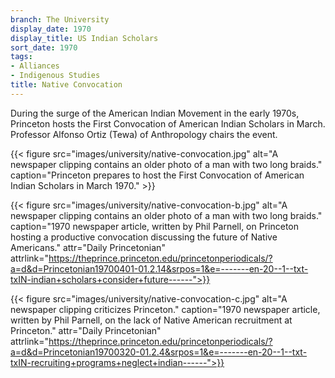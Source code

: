 ```yaml
---
branch: The University
display_date: 1970
display_title: US Indian Scholars
sort_date: 1970
tags:
- Alliances
- Indigenous Studies
title: Native Convocation
---
```


During the surge of the American Indian Movement in the early 1970s, Princeton hosts the First Convocation of American Indian Scholars in March. Professor Alfonso Ortiz (Tewa) of Anthropology chairs the event.

{{< figure src="images/university/native-convocation.jpg" alt="A newspaper clipping contains an older photo of a man with two long braids." caption="Princeton prepares to host the First Convocation of American Indian Scholars in March 1970." >}}


{{< figure src="images/university/native-convocation-b.jpg" alt="A newspaper clipping contains an older photo of a man with two long braids." caption="1970 newspaper article, written by Phil Parnell, on Princeton hosting a productive convocation discussing the future of Native Americans." attr="Daily Princetonian" attrlink="https://theprince.princeton.edu/princetonperiodicals/?a=d&d=Princetonian19700401-01.2.14&srpos=1&e=-------en-20--1--txt-txIN-indian+scholars+consider+future------">}}


{{< figure src="images/university/native-convocation-c.jpg" alt="A newspaper clipping criticizes Princeton." caption="1970 newspaper article, written by Phil Parnell, on the lack of Native American recruitment at Princeton." attr="Daily Princetonian" attrlink="https://theprince.princeton.edu/princetonperiodicals/?a=d&d=Princetonian19700320-01.2.4&srpos=1&e=-------en-20--1--txt-txIN-recruiting+programs+neglect+indian------">}}
